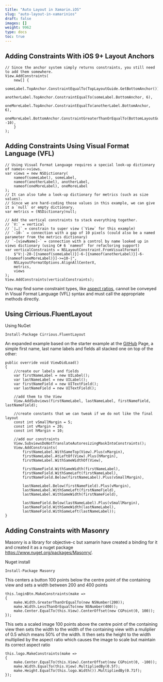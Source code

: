 ```yaml
---
title: "Auto Layout in Xamarin.iOS"
slug: "auto-layout-in-xamarinios"
draft: false
images: []
weight: 9962
type: docs
toc: true
---
```


## Adding Constraints With iOS 9+ Layout Anchors
<!-- if version [gte 9.0] -->
<!-- language: lang-cs -->
    // Since the anchor system simply returns constraints, you still need to add them somewhere.
    View.AddConstraints(
        new[] {
            someLabel.TopAnchor.ConstraintEqualTo(TopLayoutGuide.GetBottomAnchor()),
            anotherLabel.TopAnchor.ConstraintEqualTo(someLabel.BottomAnchor, 6),
            oneMoreLabel.TopAnchor.ConstraintEqualTo(anotherLabel.BottomAnchor, 6),
            oneMoreLabel.BottomAnchor.ConstraintGreaterThanOrEqualTo(BottomLayoutGuide.GetTopAnchor(), -10),
        }
    );
<!-- end version if -->

## Adding Constraints Using Visual Format Language (VFL)
<!-- language: lang-cs -->
    // Using Visual Format Language requires a special look-up dictionary of names<->views.
    var views = new NSDictionary(
        nameof(someLabel), someLabel,
        nameof(anotherLabel), anotherLabel,
        nameof(oneMoreLabel), oneMoreLabel
    );
    // It can also take a look-up dictionary for metrics (such as size values).
    // Since we are hard-coding those values in this example, we can give it a `null` or empty dictionary.
    var metrics = (NSDictionary)null;

    // Add the vertical constraints to stack everything together.
    // `V:` = vertical
    // `|…|` = constrain to super view (`View` for this example)
    // `-10-` = connection with a gap of 10 pixels (could also be a named parameter from the metrics dictionary)
    // `-[viewName]-` = connection with a control by name looked up in views dictionary (using C# 6 `nameof` for refactoring support)
    var verticalConstraints = NSLayoutConstraint.FromVisualFormat(
        $"V:|-20-[{nameof(someLabel)}]-6-[{nameof(anotherLabel)}]-6-[{nameof(oneMoreLabel)}]->=10-|",
        NSLayoutFormatOptions.AlignAllCenterX,
        metrics,
        views
    );
    View.AddConstraints(verticalConstraints);

You may find some constraint types, like [aspect ratios](https://developer.apple.com/library/prerelease/content/documentation/UserExperience/Conceptual/AutolayoutPG/VisualFormatLanguage.html), cannot be conveyed in Visual Format Language (VFL) syntax and must call the appropriate methods directly.

## Using Cirrious.FluentLayout
Using NuGet
    
    Install-Package Cirrious.FluentLayout

An expanded example based on the starter example at the [GitHub][1] Page, a simple first name, last name labels and fields all stacked one on top of the other:

    public override void ViewDidLoad()
    {
        //create our labels and fields
        var firstNameLabel = new UILabel();
        var lastNameLabel = new UILabel();
        var firstNameField = new UITextField();
        var lastNameField = new UITextField();
    
        //add them to the View
        View.AddSubviews(firstNameLabel, lastNameLabel, firstNameField, lastNameField);
        
        //create constants that we can tweak if we do not like the final layout
        const int vSmallMargin = 5;
        const int vMargin = 20;
        const int hMargin = 10;

        //add our constraints
        View.SubviewsDoNotTranslateAutoresizingMaskIntoConstraints();        
        View.AddConstraints(
            firstNameLabel.WithSameTop(View).Plus(vMargin),
            firstNameLabel.AtLeftOf(View).Plus(hMargin),
            firstNameLabel.WithSameWidthOf(View),
    
            firstNameField.WithSameWidth(firstNameLabel),
            firstNameField.WithSameLeft(firstNameLabel),
            firstNameField.Below(firstNameLabel).Plus(vSmallMargin),
    
            lastNameLabel.Below(firstNameField).Plus(vMargin),
            lastNameLabel.WithSameLeft(firstNameField),
            lastNameLabel.WithSameWidth(firstNameField),
    
            lastNameField.Below(lastNameLabel).Plus(vSmallMargin),
            lastNameField.WithSameWidth(lastNameLabel),
            lastNameField.WithSameLeft(lastNameLabel));
    }

  [1]: https://github.com/FluentLayout/Cirrious.FluentLayout

## Adding Constraints with Masonry
Masonry is a library for objective-c but xamarin have created a binding for it and created it as a nuget package https://www.nuget.org/packages/Masonry/.

Nuget install

    Install-Package Masonry

This centers a button 100 points below the centre point of the containing view and sets a width between 200 and 400 points

<!-- language-all: c# -->

    this.loginBtn.MakeConstraints(make =>
    {
        make.Width.GreaterThanOrEqualTo(new NSNumber(200));
        make.Width.LessThanOrEqualTo(new NSNumber(400));
        make.Center.EqualTo(this.View).CenterOffset(new CGPoint(0, 100));
    });

This sets a scaled image 100 points above the centre point of the containing view then sets the width to the width of the containing view with a muliplier of 0.5 which means 50% of the width. It then sets the height to the width multiplied by the aspect ratio which causes the image to scale but maintain its correct aspect ratio

    this.logo.MakeConstraints(make =>
    {
        make.Center.EqualTo(this.View).CenterOffset(new CGPoint(0, -100));
        make.Width.EqualTo(this.View).MultipliedBy(0.5f);
        make.Height.EqualTo(this.logo.Width()).MultipliedBy(0.71f);
    });

